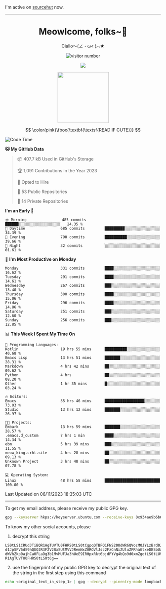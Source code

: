 I'm active on [sourcehut](https://sr.ht/~meow_king/) now. 

---

<div align="center">
  <h1>Meowlcome, folks~👋</h1>
  <p>Ciallo～(∠・ω< )⌒★</p>
</div>

<p align="center">
  <img src="https://count.getloli.com/get/@Ziqi-Yang?theme=rule34" alt="visitor number" />
</p>

<p align="center">
  <img src="https://skillicons.dev/icons?i=rust,c,py,flutter,go,java,js,bash,linux,emacs" />
</p>
<p align="center">
  <img height="165" src="https://github-readme-stats.vercel.app/api?username=Ziqi-Yang&show_icons=true&include_all_commits=true&hide_border=true" />
</p>

$$
\color{pink}\fbox{\textbf{\textsf{READ IF CUTE}}}
$$

<!--START_SECTION:waka-->
![Code Time](http://img.shields.io/badge/Code%20Time-1%2C813%20hrs%2037%20mins-blue)

**🐱 My GitHub Data** 

> 📦 407.7 kB Used in GitHub's Storage 
 > 
> 🏆 1,091 Contributions in the Year 2023
 > 
> 💼 Opted to Hire
 > 
> 📜 53 Public Repositories 
 > 
> 🔑 14 Private Repositories 
 > 
**I'm an Early 🐤** 

```text
🌞 Morning                485 commits         ██████░░░░░░░░░░░░░░░░░░░   24.35 % 
🌆 Daytime                685 commits         █████████░░░░░░░░░░░░░░░░   34.39 % 
🌃 Evening                790 commits         ██████████░░░░░░░░░░░░░░░   39.66 % 
🌙 Night                  32 commits          ░░░░░░░░░░░░░░░░░░░░░░░░░   01.61 % 
```
📅 **I'm Most Productive on Monday** 

```text
Monday                   331 commits         ████░░░░░░░░░░░░░░░░░░░░░   16.62 % 
Tuesday                  291 commits         ████░░░░░░░░░░░░░░░░░░░░░   14.61 % 
Wednesday                267 commits         ███░░░░░░░░░░░░░░░░░░░░░░   13.40 % 
Thursday                 300 commits         ████░░░░░░░░░░░░░░░░░░░░░   15.06 % 
Friday                   296 commits         ████░░░░░░░░░░░░░░░░░░░░░   14.86 % 
Saturday                 251 commits         ███░░░░░░░░░░░░░░░░░░░░░░   12.60 % 
Sunday                   256 commits         ███░░░░░░░░░░░░░░░░░░░░░░   12.85 % 
```


📊 **This Week I Spent My Time On** 

```text
💬 Programming Languages: 
Kotlin                   19 hrs 55 mins      ██████████░░░░░░░░░░░░░░░   40.68 % 
Emacs Lisp               13 hrs 51 mins      ███████░░░░░░░░░░░░░░░░░░   28.31 % 
Markdown                 4 hrs 42 mins       ██░░░░░░░░░░░░░░░░░░░░░░░   09.62 % 
Python                   4 hrs               ██░░░░░░░░░░░░░░░░░░░░░░░   08.20 % 
Other                    1 hr 35 mins        █░░░░░░░░░░░░░░░░░░░░░░░░   03.24 % 

🔥 Editors: 
Emacs                    35 hrs 46 mins      ██████████████████░░░░░░░   73.03 % 
Studio                   13 hrs 12 mins      ███████░░░░░░░░░░░░░░░░░░   26.97 % 

🐱‍💻 Projects: 
Embark                   13 hrs 59 mins      ███████░░░░░░░░░░░░░░░░░░   28.57 % 
.emacs.d_custom          7 hrs 1 min         ████░░░░░░░░░░░░░░░░░░░░░   14.34 % 
ebm                      5 hrs 39 mins       ███░░░░░░░░░░░░░░░░░░░░░░   11.55 % 
meow_king.srht.site      4 hrs 28 mins       ██░░░░░░░░░░░░░░░░░░░░░░░   09.13 % 
Unknown Project          3 hrs 48 mins       ██░░░░░░░░░░░░░░░░░░░░░░░   07.78 % 

💻 Operating System: 
Linux                    48 hrs 58 mins      █████████████████████████   100.00 % 
```


 Last Updated on 06/11/2023 18:35:03 UTC
<!--END_SECTION:waka-->

-----

To get my email address, please receive my public GPG key.
```bash
gpg --keyserver hkps://keyserver.ubuntu.com --receive-keys 0x934ae9b6b6e9ff34
```
To know my other social accounts, please
1) decrypt this string
```
LS0tLS1CRUdJTiBQR1AgTUVTU0FHRS0tLS0tCgpqQTBFQ1FNS200dWR6QVozM0JYLzBrd0JNU0Ru
d1JpSFV6dS9hQUQ2R3F2V28xSUtMVVJRemNxZ0ROVlJsc2FzCnNiZUluZFRhaGtxeDBSbUxEajVq
dWVhZkp0ajhCa0FLaDg3b1MvMUFJa3hUeE9IRHpxRkt6bjdPYVg4bQo9d0xmZgotLS0tLUVORCBQ
R1AgTUVTU0FHRS0tLS0tCg==
```
2) use the fingerprint of my public GPG key to decrypt the original text of the string in the first step using this command
```bash
echo <original_text_in_step_1> | gpg --decrypt --pinentry-mode loopback --armor
```


